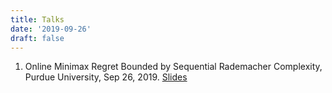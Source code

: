 ```yaml
---
title: Talks
date: '2019-09-26'
draft: false
---
```


1. Online Minimax Regret Bounded by Sequential Rademacher Complexity, 
Purdue University, Sep 26, 2019. [Slides](Online_Minimax_Regret_Bounded_by_SRC_1.pdf)

